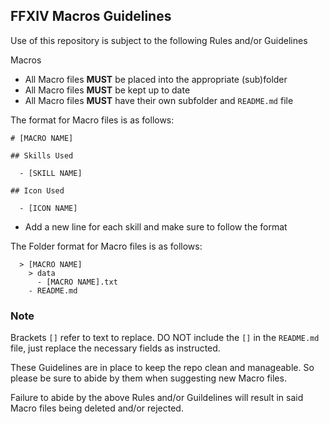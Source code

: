 ## FFXIV Macros Guidelines
Use of this repository is subject to the following Rules and/or Guidelines

Macros
 - All Macro files **MUST** be placed into the appropriate (sub)folder
 - All Macro files **MUST** be kept up to date
 - All Macro files **MUST** have their own subfolder and `README.md` file


The format for Macro files is as follows:

```
# [MACRO NAME]
   
## Skills Used
   
  - [SKILL NAME]
  
## Icon Used

  - [ICON NAME]
```
 - Add a new line for each skill and make sure to follow the format

The Folder format for Macro files is as follows:

```
  > [MACRO NAME]
    > data
      - [MACRO NAME].txt
    - README.md
```
### Note
 Brackets `[]` refer to text to replace. DO NOT include the `[]` in the `README.md` file, just replace the necessary fields as instructed.

These Guidelines are in place to keep the repo clean and manageable. So please be sure to abide by them when suggesting new Macro files.

Failure to abide by the above Rules and/or Guildelines will result in said Macro files being deleted and/or rejected.